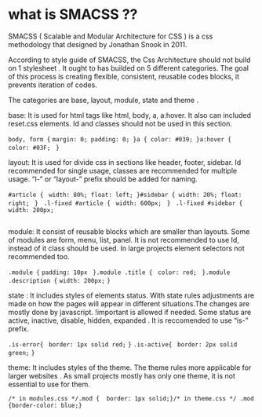 # what is SMACSS ??
SMACSS ( Scalable and Modular Architecture for CSS ) is a css methodology that designed by Jonathan Snook in 2011.

According to style guide of SMACSS, the Css Architecture should not build on 1 stylesheet . It ought to has builded on 5 different categories. The goal of this process is creating flexible, consistent, reusable codes blocks, it prevents iteration of codes.

The categories are base, layout, module, state and theme .

base: It is used for html tags like html, body, a, a:hover. It also can included reset.css elements. Id and classes should not be used in this section.

```body, form {```
```margin: 0; padding: 0; }a { color: #039; }a:hover { color: #03F; ```
```}```

layout: It is used for divide css in sections like header, footer, sidebar. Id recommended for single usage, classes are recommended for multiple usage. “l-” or “layout-” prefix should be added for naming.

```#article { ```
```width: 80%; float: left; }#sidebar { width: 20%; float: right; ```
```} ```
```.l-fixed #article { ```
```width: 600px; ```
```} ```
```.l-fixed #sidebar {```
```width: 200px;```
```}
```
module: It consist of reusable blocks which are smaller than layouts. Some of modules are form, menu, list, panel. It is not recommended to use Id, instead of it class should be used. In large projects element selectors not recommended too.

```.module {```
```padding: 10px ```
```}.module .title { ```
```color: red; ```
```}.module .description {```
```width: 200px;```
```}```

state : It includes styles of elements status. With state rules adjustments are made on how the pages will appear in different situations.The changes are mostly done by javascript. !important is allowed if needed. Some status are active, inactive, disable, hidden, expanded . It is reccomended to use “is-” prefix.

```.is-error{ ```
```border: 1px solid red;```
```}```
```.is-active{ ```
```border: 2px solid green;```
```}```

theme: It includes styles of the theme. The theme rules more applicable for larger websites . As small projects mostly has only one theme, it is not essential to use for them.

```/* in modules.css */.mod {  border: 1px solid;}/* in theme.css */ .mod {border-color: blue;}```

